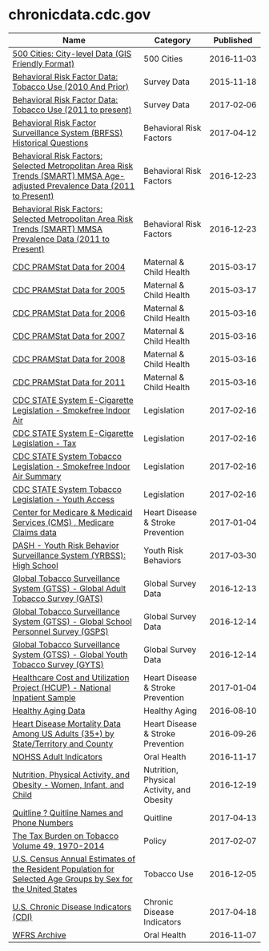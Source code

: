 # chronicdata.cdc.gov

Name | Category | Published
---- | -------- | ---------
[500 Cities: City-level Data (GIS Friendly Format)](../datasets/dxpw-cm5u.md) | 500 Cities | 2016&#x2011;11&#x2011;03
[Behavioral Risk Factor Data: Tobacco Use (2010 And Prior)](../datasets/fpp2-pp25.md) | Survey Data | 2015&#x2011;11&#x2011;18
[Behavioral Risk Factor Data: Tobacco Use (2011 to present)](../datasets/wsas-xwh5.md) | Survey Data | 2017&#x2011;02&#x2011;06
[Behavioral Risk Factor Surveillance System (BRFSS) Historical Questions](../datasets/iuq5-y9ct.md) | Behavioral Risk Factors | 2017&#x2011;04&#x2011;12
[Behavioral Risk Factors: Selected Metropolitan Area Risk Trends (SMART) MMSA Age-adjusted Prevalence Data (2011 to Present)](../datasets/at7e-uhkc.md) | Behavioral Risk Factors | 2016&#x2011;12&#x2011;23
[Behavioral Risk Factors: Selected Metropolitan Area Risk Trends (SMART) MMSA Prevalence Data (2011 to Present)](../datasets/j32a-sa6u.md) | Behavioral Risk Factors | 2016&#x2011;12&#x2011;23
[CDC PRAMStat Data for 2004](../datasets/xyxp-dxa9.md) | Maternal & Child Health | 2015&#x2011;03&#x2011;17
[CDC PRAMStat Data for 2005](../datasets/pj7z-f3xf.md) | Maternal & Child Health | 2015&#x2011;03&#x2011;17
[CDC PRAMStat Data for 2006](../datasets/akmt-4qtj.md) | Maternal & Child Health | 2015&#x2011;03&#x2011;16
[CDC PRAMStat Data for 2007](../datasets/vr6p-ert2.md) | Maternal & Child Health | 2015&#x2011;03&#x2011;16
[CDC PRAMStat Data for 2008](../datasets/4ya2-fkvt.md) | Maternal & Child Health | 2015&#x2011;03&#x2011;16
[CDC PRAMStat Data for 2011](../datasets/ese6-rqpq.md) | Maternal & Child Health | 2015&#x2011;03&#x2011;16
[CDC STATE System E-Cigarette Legislation - Smokefree Indoor Air](../datasets/wan8-w4er.md) | Legislation | 2017&#x2011;02&#x2011;16
[CDC STATE System E-Cigarette Legislation - Tax](../datasets/kwbr-syv2.md) | Legislation | 2017&#x2011;02&#x2011;16
[CDC STATE System Tobacco Legislation - Smokefree Indoor Air Summary](../datasets/2snk-eav4.md) | Legislation | 2017&#x2011;02&#x2011;16
[CDC STATE System Tobacco Legislation - Youth Access](../datasets/hgv5-3wrn.md) | Legislation | 2017&#x2011;02&#x2011;16
[Center for Medicare & Medicaid Services (CMS) , Medicare Claims data](../datasets/iw6q-r3ja.md) | Heart Disease & Stroke Prevention | 2017&#x2011;01&#x2011;04
[DASH - Youth Risk Behavior Surveillance System (YRBSS): High School](../datasets/svam-8dhg.md) | Youth Risk Behaviors | 2017&#x2011;03&#x2011;30
[Global Tobacco Surveillance System (GTSS) - Global Adult Tobacco Survey (GATS)](../datasets/4xf6-nrwk.md) | Global Survey Data | 2016&#x2011;12&#x2011;13
[Global Tobacco Surveillance System (GTSS) - Global School Personnel Survey (GSPS)](../datasets/5hns-mwci.md) | Global Survey Data | 2016&#x2011;12&#x2011;14
[Global Tobacco Surveillance System (GTSS) - Global Youth Tobacco Survey (GYTS)](../datasets/57qw-ifet.md) | Global Survey Data | 2016&#x2011;12&#x2011;14
[Healthcare Cost and Utilization Project (HCUP) - National Inpatient Sample](../datasets/ntny-77fx.md) | Heart Disease & Stroke Prevention | 2017&#x2011;01&#x2011;04
[Healthy Aging Data](../datasets/hfr9-rurv.md) | Healthy Aging | 2016&#x2011;08&#x2011;10
[Heart Disease Mortality Data Among US Adults (35+) by State/Territory and County](../datasets/r35g-znws.md) | Heart Disease & Stroke Prevention | 2016&#x2011;09&#x2011;26
[NOHSS Adult Indicators](../datasets/jz6n-v26y.md) | Oral Health | 2016&#x2011;11&#x2011;17
[Nutrition, Physical Activity, and Obesity - Women, Infant, and Child](../datasets/735e-byxc.md) | Nutrition, Physical Activity, and Obesity | 2016&#x2011;12&#x2011;19
[Quitline ? Quitline Names and Phone Numbers](../datasets/tid6-xphm.md) | Quitline | 2017&#x2011;04&#x2011;13
[The Tax Burden on Tobacco Volume 49, 1970-2014](../datasets/7nwe-3aj9.md) | Policy | 2017&#x2011;02&#x2011;07
[U.S. Census Annual Estimates of the Resident Population for Selected Age Groups by Sex for the United States](../datasets/b2jx-uyck.md) | Tobacco Use | 2016&#x2011;12&#x2011;05
[U.S. Chronic Disease Indicators (CDI)](../datasets/g4ie-h725.md) | Chronic Disease Indicators | 2017&#x2011;04&#x2011;18
[WFRS Archive](../datasets/4xkm-svza.md) | Oral Health | 2016&#x2011;11&#x2011;07

